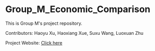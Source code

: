 # Group_M_Economic_Comparison
This is Group M's project repository.

Contributors: Haoyu Xu, Haoxiang Xue, Suxu Wang, Luoxuan Zhu

Project Website: [Click here](https://haoyu.shinyapps.io/GDP_Comparison/)
